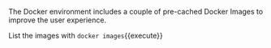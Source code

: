 The Docker environment includes a couple of pre-cached Docker Images to improve the user experience.

List the images with `docker images`{{execute}}

